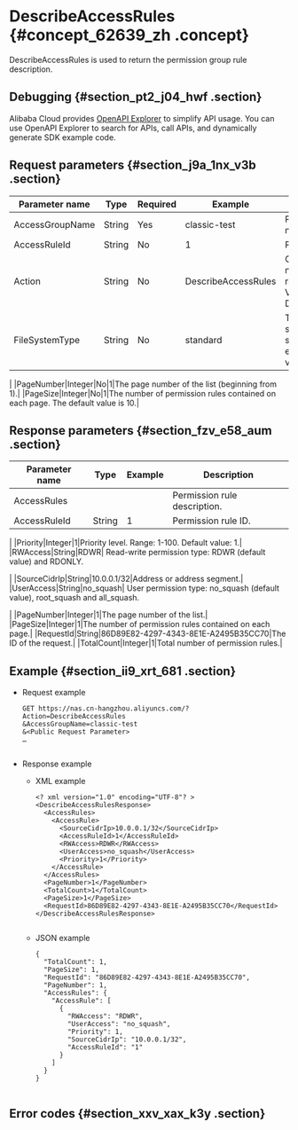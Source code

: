 # DescribeAccessRules {#concept_62639_zh .concept}

DescribeAccessRules is used to return the permission group rule description.

## Debugging {#section_pt2_j04_hwf .section}

Alibaba Cloud provides [OpenAPI Explorer](https://api.aliyun.com/#product=NAS&api=DescribeMountTargets) to simplify API usage. You can use OpenAPI Explorer to search for APIs, call APIs, and dynamically generate SDK example code.

## Request parameters {#section_j9a_1nx_v3b .section}

|Parameter name|Type|Required|Example|Description|
|--------------|----|--------|-------|-----------|
|AccessGroupName|String|Yes|classic-test|Permission group name.|
|AccessRuleId|String|No|1|Permission rule ID.|
|Action|String|No|DescribeAccessRules|Operation interface name and system required parameter. Value: DescribeAccessRules.|
|FileSystemType|String|No|standard| The type of the file system. Valid values: standard and extreme. Default value: standard.

 |
|PageNumber|Integer|No|1|The page number of the list \(beginning from 1\).|
|PageSize|Integer|No|1|The number of permission rules contained on each page. The default value is 10.|

## Response parameters {#section_fzv_e58_aum .section}

|Parameter name|Type|Example|Description|
|--------------|----|-------|-----------|
|AccessRules| | |Permission rule description.|
|AccessRuleId|String|1| Permission rule ID.

 |
|Priority|Integer|1|Priority level. Range: 1-100. Default value: 1.|
|RWAccess|String|RDWR| Read-write permission type: RDWR \(default value\) and RDONLY.

 |
|SourceCidrIp|String|10.0.0.1/32|Address or address segment.|
|UserAccess|String|no\_squash| User permission type: no\_squash \(default value\), root\_squash and all\_squash.

 |
|PageNumber|Integer|1|The page number of the list.|
|PageSize|Integer|1|The number of permission rules contained on each page.|
|RequestId|String|86D89E82-4297-4343-8E1E-A2495B35CC70|The ID of the request.|
|TotalCount|Integer|1|Total number of permission rules.|

## Example {#section_ii9_xrt_681 .section}

-   Request example

    ``` {#codeblock_2fl_ksi_jc8 .language-shell}
    GET https://nas.cn-hangzhou.aliyuncs.com/?Action=DescribeAccessRules
    &AccessGroupName=classic-test
    &<Public Request Parameter>
    …
    					
    ```

-   Response example
    -   XML example

        ``` {#codeblock_swt_4y9_39o .language-xml}
        <? xml version="1.0" encoding="UTF-8"? >
        <DescribeAccessRulesResponse>
          <AccessRules>
            <AccessRule>
              <SourceCidrIp>10.0.0.1/32</SourceCidrIp>
              <AccessRuleId>1</AccessRuleId>
              <RWAccess>RDWR</RWAccess>
              <UserAccess>no_squash</UserAccess>
              <Priority>1</Priority>
            </AccessRule>
          </AccessRules>
          <PageNumber>1</PageNumber>
          <TotalCount>1</TotalCount>
          <PageSize>1</PageSize>
          <RequestId>86D89E82-4297-4343-8E1E-A2495B35CC70</RequestId>
        </DescribeAccessRulesResponse>
        							
        ```

    -   JSON example

        ``` {#codeblock_u15_ec0_ass .language-json}
        {
          "TotalCount": 1,
          "PageSize": 1,
          "RequestId": "86D89E82-4297-4343-8E1E-A2495B35CC70",
          "PageNumber": 1,
          "AccessRules": {
            "AccessRule": [
              {
                "RWAccess": "RDWR",
                "UserAccess": "no_squash",
                "Priority": 1,
                "SourceCidrIp": "10.0.0.1/32",
                "AccessRuleId": "1"
              }
            ]
          }
        }
        							
        ```


## Error codes {#section_xxv_xax_k3y .section}

